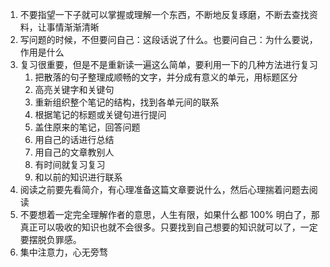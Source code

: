 1. 不要指望一下子就可以掌握或理解一个东西，不断地反复琢磨，不断去查找资料，让事情渐渐清晰
2. 写问题的时候，不但要问自己：这段话说了什么。也要问自己：为什么要说，作用是什么
3. 复习很重要，但是不是重新读一遍这么简单，要利用一下的几种方法进行复习
    1. 把散落的句子整理成顺畅的文字，并分成有意义的单元，用标题区分
    2. 高亮关键字和关键句
    3. 重新组织整个笔记的结构，找到各单元间的联系
    4. 根据笔记的标题或关键句进行提问
    5. 盖住原来的笔记，回答问题
    6. 用自己的话进行总结
    7. 用自己的文章教别人
    8. 有时间就复习复习
    9. 和以前的知识进行联系
4. 阅读之前要先看简介，有心理准备这篇文章要说什么，然后心理揣着问题去阅读
5. 不要想着一定完全理解作者的意思，人生有限，如果什么都 100% 明白了，那真正可以吸收的知识也就不会很多。只要找到自己想要的知识就可以了，一定要摆脱负罪感。
6. 集中注意力，心无旁骛
